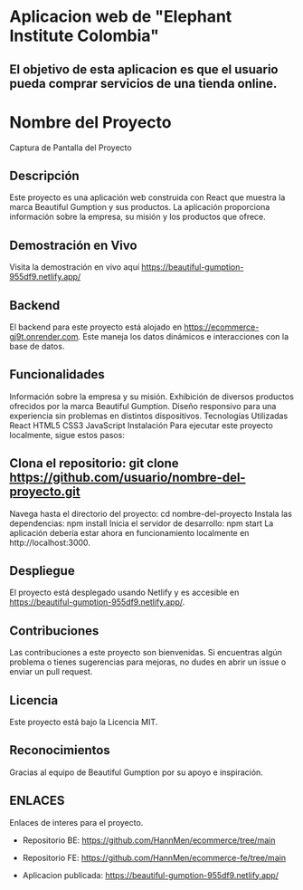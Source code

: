 # Aplicacion web de "Elephant Institute Colombia"

## El objetivo de esta aplicacion es que el usuario pueda comprar servicios de una tienda online.

# Nombre del Proyecto
Captura de Pantalla del Proyecto

## Descripción
Este proyecto es una aplicación web construida con React que muestra la marca Beautiful Gumption y sus productos. La aplicación proporciona información sobre la empresa, su misión y los productos que ofrece.

## Demostración en Vivo
Visita la demostración en vivo aquí https://beautiful-gumption-955df9.netlify.app/

## Backend
El backend para este proyecto está alojado en https://ecommerce-gj9t.onrender.com. Este maneja los datos dinámicos e interacciones con la base de datos.

## Funcionalidades
Información sobre la empresa y su misión.
Exhibición de diversos productos ofrecidos por la marca Beautiful Gumption.
Diseño responsivo para una experiencia sin problemas en distintos dispositivos.
Tecnologías Utilizadas
React
HTML5
CSS3
JavaScript
Instalación
Para ejecutar este proyecto localmente, sigue estos pasos:

## Clona el repositorio: git clone https://github.com/usuario/nombre-del-proyecto.git
Navega hasta el directorio del proyecto: cd nombre-del-proyecto
Instala las dependencias: npm install
Inicia el servidor de desarrollo: npm start
La aplicación debería estar ahora en funcionamiento localmente en http://localhost:3000.

## Despliegue
El proyecto está desplegado usando Netlify y es accesible en https://beautiful-gumption-955df9.netlify.app/.

## Contribuciones
Las contribuciones a este proyecto son bienvenidas. Si encuentras algún problema o tienes sugerencias para mejoras, no dudes en abrir un issue o enviar un pull request.

## Licencia
Este proyecto está bajo la Licencia MIT.

## Reconocimientos
Gracias al equipo de Beautiful Gumption por su apoyo e inspiración.



## ENLACES

Enlaces de interes para el proyecto.

- Repositorio BE: https://github.com/HannMen/ecommerce/tree/main
- Repositorio FE: https://github.com/HannMen/ecommerce-fe/tree/main

- Aplicacion publicada: https://beautiful-gumption-955df9.netlify.app/